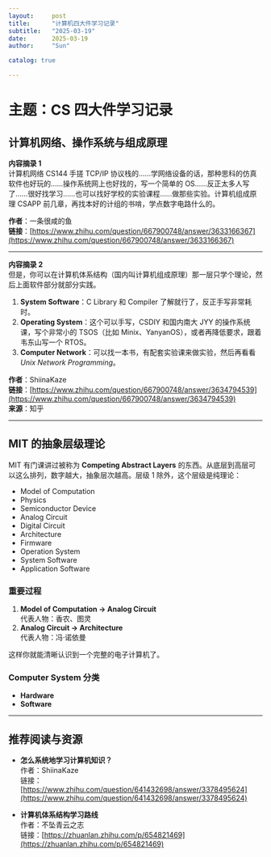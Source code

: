 ```yaml
---
layout:     post
title:      "计算机四大件学习记录"
subtitle:   "2025-03-19"
date:       2025-03-19
author:     "Sun"

catalog: true

---
```

# 主题：CS 四大件学习记录

## 计算机网络、操作系统与组成原理

**内容摘录 1**  
计算机网络 CS144 手搓 TCP/IP 协议栈的……学网络设备的话，那种思科的仿真软件也好玩的……操作系统网上也好找的，写一个简单的 OS……反正太多人写了……很好找学习……也可以找好学校的实验课程……做那些实验。计算机组成原理 CSAPP 前几章，再找本好的计组的书啃，学点数字电路什么的。  

**作者**：一条很咸的鱼  
**链接**：[https://www.zhihu.com/question/667900748/answer/3633166367](https://www.zhihu.com/question/667900748/answer/3633166367)  

---

**内容摘录 2**  
但是，你可以在计算机体系结构（国内叫计算机组成原理）那一层只学个理论，然后上面软件部分就部分实践。  
1. **System Software**：C Library 和 Compiler 了解就行了，反正手写非常耗时。  
2. **Operating System**：这个可以手写，CSDIY 和国内南大 JYY 的操作系统课，写个非常小的 TSOS（比如 Minix、YanyanOS），或者再降低要求，跟着韦东山写一个 RTOS。  
3. **Computer Network**：可以找一本书，有配套实验课来做实验，然后再看看 *Unix Network Programming*。  

**作者**：ShiinaKaze  
**链接**：[https://www.zhihu.com/question/667900748/answer/3634794539](https://www.zhihu.com/question/667900748/answer/3634794539)  
**来源**：知乎  

---

## MIT 的抽象层级理论

MIT 有门课讲过被称为 **Competing Abstract Layers** 的东西。从底层到高层可以这么排列，数字越大，抽象层次越高。层级 1 除外，这个层级是纯理论：  

- Model of Computation  
- Physics  
- Semiconductor Device  
- Analog Circuit  
- Digital Circuit  
- Architecture  
- Firmware  
- Operation System  
- System Software  
- Application Software  

### 重要过程
1. **Model of Computation -> Analog Circuit**  
   代表人物：香农、图灵  
2. **Analog Circuit -> Architecture**  
   代表人物：冯·诺依曼  

这样你就能清晰认识到一个完整的电子计算机了。

### Computer System 分类
- **Hardware**  
- **Software**  

---

## 推荐阅读与资源

- **怎么系统地学习计算机知识？**  
  作者：ShiinaKaze  
  链接：[https://www.zhihu.com/question/641432698/answer/3378495624](https://www.zhihu.com/question/641432698/answer/3378495624)  

- **计算机体系结构学习路线**  
  作者：不坠青云之志  
  链接：[https://zhuanlan.zhihu.com/p/654821469](https://zhuanlan.zhihu.com/p/654821469)  
